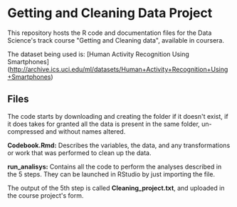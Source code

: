 # Getting and Cleaning Data Project

This repository hosts the R code and documentation files for the Data Science's track course "Getting and Cleaning data", available in coursera.

The dataset being used is: [Human Activity Recognition Using Smartphones]   (http://archive.ics.uci.edu/ml/datasets/Human+Activity+Recognition+Using+Smartphones) 


## Files

The code starts by downloading and creating the folder if it doesn't exist, if it does takes for granted all the data is present in the same folder, un-compressed and without names altered.

**Codebook.Rmd:** Describes the variables, the data, and any transformations or work that was performed to clean up the data.

**run_analisys:** Contains all the code to perform the analyses described in the 5 steps. They can be launched in RStudio by just importing the file.

The output of the 5th step is called **Cleaning_project.txt**, and uploaded in the course project's form.
  

